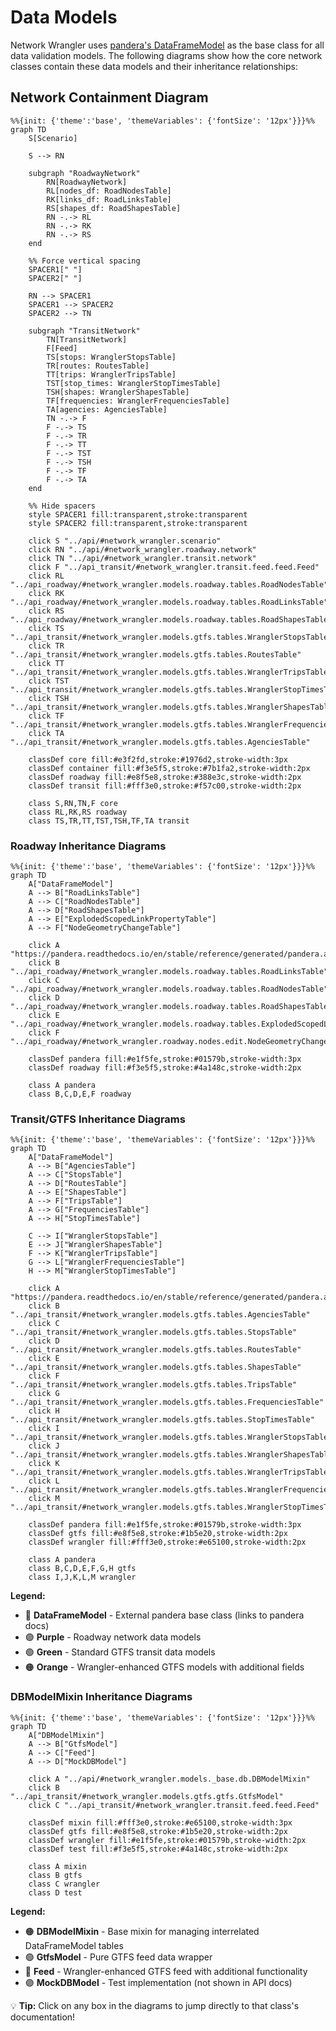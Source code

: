 # Data Models

Network Wrangler uses [pandera's DataFrameModel](https://pandera.readthedocs.io/en/stable/reference/generated/pandera.api.pandas.model.DataFrameModel.html) as the base class for all data validation models. The following diagrams show how the core network classes contain these data models and their inheritance relationships:

## Network Containment Diagram

```mermaid
%%{init: {'theme':'base', 'themeVariables': {'fontSize': '12px'}}}%%
graph TD
    S[Scenario]

    S --> RN

    subgraph "RoadwayNetwork"
        RN[RoadwayNetwork]
        RL[nodes_df: RoadNodesTable]
        RK[links_df: RoadLinksTable]
        RS[shapes_df: RoadShapesTable]
        RN -.-> RL
        RN -.-> RK
        RN -.-> RS
    end

    %% Force vertical spacing
    SPACER1[" "]
    SPACER2[" "]

    RN --> SPACER1
    SPACER1 --> SPACER2
    SPACER2 --> TN

    subgraph "TransitNetwork"
        TN[TransitNetwork]
        F[Feed]
        TS[stops: WranglerStopsTable]
        TR[routes: RoutesTable]
        TT[trips: WranglerTripsTable]
        TST[stop_times: WranglerStopTimesTable]
        TSH[shapes: WranglerShapesTable]
        TF[frequencies: WranglerFrequenciesTable]
        TA[agencies: AgenciesTable]
        TN -.-> F
        F -.-> TS
        F -.-> TR
        F -.-> TT
        F -.-> TST
        F -.-> TSH
        F -.-> TF
        F -.-> TA
    end

    %% Hide spacers
    style SPACER1 fill:transparent,stroke:transparent
    style SPACER2 fill:transparent,stroke:transparent

    click S "../api/#network_wrangler.scenario"
    click RN "../api/#network_wrangler.roadway.network"
    click TN "../api/#network_wrangler.transit.network"
    click F "../api_transit/#network_wrangler.transit.feed.feed.Feed"
    click RL "../api_roadway/#network_wrangler.models.roadway.tables.RoadNodesTable"
    click RK "../api_roadway/#network_wrangler.models.roadway.tables.RoadLinksTable"
    click RS "../api_roadway/#network_wrangler.models.roadway.tables.RoadShapesTable"
    click TS "../api_transit/#network_wrangler.models.gtfs.tables.WranglerStopsTable"
    click TR "../api_transit/#network_wrangler.models.gtfs.tables.RoutesTable"
    click TT "../api_transit/#network_wrangler.models.gtfs.tables.WranglerTripsTable"
    click TST "../api_transit/#network_wrangler.models.gtfs.tables.WranglerStopTimesTable"
    click TSH "../api_transit/#network_wrangler.models.gtfs.tables.WranglerShapesTable"
    click TF "../api_transit/#network_wrangler.models.gtfs.tables.WranglerFrequenciesTable"
    click TA "../api_transit/#network_wrangler.models.gtfs.tables.AgenciesTable"

    classDef core fill:#e3f2fd,stroke:#1976d2,stroke-width:3px
    classDef container fill:#f3e5f5,stroke:#7b1fa2,stroke-width:2px
    classDef roadway fill:#e8f5e8,stroke:#388e3c,stroke-width:2px
    classDef transit fill:#fff3e0,stroke:#f57c00,stroke-width:2px

    class S,RN,TN,F core
    class RL,RK,RS roadway
    class TS,TR,TT,TST,TSH,TF,TA transit
```

### Roadway Inheritance Diagrams

```mermaid
%%{init: {'theme':'base', 'themeVariables': {'fontSize': '12px'}}}%%
graph TD
    A["DataFrameModel"]
    A --> B["RoadLinksTable"]
    A --> C["RoadNodesTable"]
    A --> D["RoadShapesTable"]
    A --> E["ExplodedScopedLinkPropertyTable"]
    A --> F["NodeGeometryChangeTable"]

    click A "https://pandera.readthedocs.io/en/stable/reference/generated/pandera.api.pandas.model.DataFrameModel.html"
    click B "../api_roadway/#network_wrangler.models.roadway.tables.RoadLinksTable"
    click C "../api_roadway/#network_wrangler.models.roadway.tables.RoadNodesTable"
    click D "../api_roadway/#network_wrangler.models.roadway.tables.RoadShapesTable"
    click E "../api_roadway/#network_wrangler.models.roadway.tables.ExplodedScopedLinkPropertyTable"
    click F "../api_roadway/#network_wrangler.roadway.nodes.edit.NodeGeometryChangeTable"

    classDef pandera fill:#e1f5fe,stroke:#01579b,stroke-width:3px
    classDef roadway fill:#f3e5f5,stroke:#4a148c,stroke-width:2px

    class A pandera
    class B,C,D,E,F roadway
```

### Transit/GTFS Inheritance Diagrams

```mermaid
%%{init: {'theme':'base', 'themeVariables': {'fontSize': '12px'}}}%%
graph TD
    A["DataFrameModel"]
    A --> B["AgenciesTable"]
    A --> C["StopsTable"]
    A --> D["RoutesTable"]
    A --> E["ShapesTable"]
    A --> F["TripsTable"]
    A --> G["FrequenciesTable"]
    A --> H["StopTimesTable"]

    C --> I["WranglerStopsTable"]
    E --> J["WranglerShapesTable"]
    F --> K["WranglerTripsTable"]
    G --> L["WranglerFrequenciesTable"]
    H --> M["WranglerStopTimesTable"]

    click A "https://pandera.readthedocs.io/en/stable/reference/generated/pandera.api.pandas.model.DataFrameModel.html"
    click B "../api_transit/#network_wrangler.models.gtfs.tables.AgenciesTable"
    click C "../api_transit/#network_wrangler.models.gtfs.tables.StopsTable"
    click D "../api_transit/#network_wrangler.models.gtfs.tables.RoutesTable"
    click E "../api_transit/#network_wrangler.models.gtfs.tables.ShapesTable"
    click F "../api_transit/#network_wrangler.models.gtfs.tables.TripsTable"
    click G "../api_transit/#network_wrangler.models.gtfs.tables.FrequenciesTable"
    click H "../api_transit/#network_wrangler.models.gtfs.tables.StopTimesTable"
    click I "../api_transit/#network_wrangler.models.gtfs.tables.WranglerStopsTable"
    click J "../api_transit/#network_wrangler.models.gtfs.tables.WranglerShapesTable"
    click K "../api_transit/#network_wrangler.models.gtfs.tables.WranglerTripsTable"
    click L "../api_transit/#network_wrangler.models.gtfs.tables.WranglerFrequenciesTable"
    click M "../api_transit/#network_wrangler.models.gtfs.tables.WranglerStopTimesTable"

    classDef pandera fill:#e1f5fe,stroke:#01579b,stroke-width:3px
    classDef gtfs fill:#e8f5e8,stroke:#1b5e20,stroke-width:2px
    classDef wrangler fill:#fff3e0,stroke:#e65100,stroke-width:2px

    class A pandera
    class B,C,D,E,F,G,H gtfs
    class I,J,K,L,M wrangler
```

**Legend:**

- 🔗 **DataFrameModel** - External pandera base class (links to pandera docs)
- 🟣 **Purple** - Roadway network data models  
- 🟢 **Green** - Standard GTFS transit data models
- 🟠 **Orange** - Wrangler-enhanced GTFS models with additional fields

### DBModelMixin Inheritance Diagrams

```mermaid
%%{init: {'theme':'base', 'themeVariables': {'fontSize': '12px'}}}%%
graph TD
    A["DBModelMixin"]
    A --> B["GtfsModel"]
    A --> C["Feed"]
    A --> D["MockDBModel"]

    click A "../api/#network_wrangler.models._base.db.DBModelMixin"
    click B "../api_transit/#network_wrangler.models.gtfs.gtfs.GtfsModel"
    click C "../api_transit/#network_wrangler.transit.feed.feed.Feed"

    classDef mixin fill:#fff3e0,stroke:#e65100,stroke-width:3px
    classDef gtfs fill:#e8f5e8,stroke:#1b5e20,stroke-width:2px
    classDef wrangler fill:#e1f5fe,stroke:#01579b,stroke-width:2px
    classDef test fill:#f3e5f5,stroke:#4a148c,stroke-width:2px

    class A mixin
    class B gtfs
    class C wrangler
    class D test
```

**Legend:**

- 🟠 **DBModelMixin** - Base mixin for managing interrelated DataFrameModel tables
- 🟢 **GtfsModel** - Pure GTFS feed data wrapper
- 🔵 **Feed** - Wrangler-enhanced GTFS feed with additional functionality
- 🟣 **MockDBModel** - Test implementation (not shown in API docs)

💡 **Tip:** Click on any box in the diagrams to jump directly to that class's documentation!

